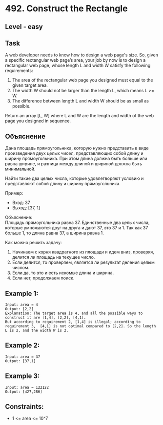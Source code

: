 # 492. Construct the Rectangle


## Level - easy


## Task
A web developer needs to know how to design a web page's size. So, given a specific rectangular web page’s area, 
your job by now is to design a rectangular web page, whose length L and width W satisfy the following requirements:
1. The area of the rectangular web page you designed must equal to the given target area.
2. The width W should not be larger than the length L, which means L >= W.
3. The difference between length L and width W should be as small as possible.

Return an array [L, W] where L and W are the length and width of the web page you designed in sequence.


## Объяснение
Дана площадь прямоугольника, которую нужно представить в виде произведения двух целых чисел, представляющих собой длину и ширину прямоугольника. 
При этом длина должна быть больше или равна ширине, и разница между длиной и шириной должна быть минимальной.

Найти такие два целых числа, которые удовлетворяют условию и представляют собой длину и ширину прямоугольника.

Пример:
- Вход: 37
- Выход: [37, 1]

Объяснение:  
Площадь прямоугольника равна 37. Единственные два целых числа, которые умножаются друг на друга и дают 37, это 37 и 1. Так как 37 больше 1, то длина равна 37, а ширина равна 1.

Как можно решить задачу:
1. Начинаем с корня квадратного из площади и идем вниз, проверяя, делится ли площадь на текущее число.
2. Если делится, то проверяем, является ли результат деления целым числом.
3. Если да, то это и есть искомые длина и ширина.
4. Если нет, продолжаем поиск.


## Example 1:
````
Input: area = 4
Output: [2,2]
Explanation: The target area is 4, and all the possible ways to construct it are [1,4], [2,2], [4,1].
But according to requirement 2, [1,4] is illegal; according to requirement 3,  [4,1] is not optimal compared to [2,2]. So the length L is 2, and the width W is 2.
````


## Example 2:
````
Input: area = 37
Output: [37,1]
````


## Example 3:
````
Input: area = 122122
Output: [427,286]
````


## Constraints:
- 1 <= area <= 10^7